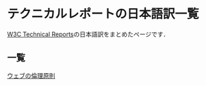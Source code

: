 # テクニカルレポートの日本語訳一覧

[W3C Technical Reports](https://www.w3.org/TR/)の日本語訳をまとめたページです．

## 一覧
[ウェブの倫理原則](ethical-web-principles-jp)